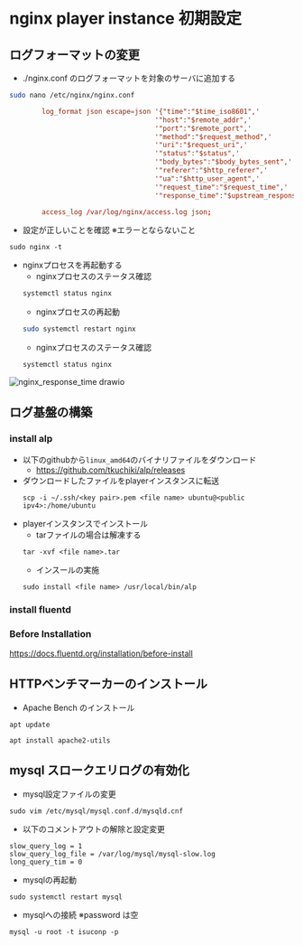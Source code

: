 # nginx player instance 初期設定

## ログフォーマットの変更

- ./nginx.conf のログフォーマットを対象のサーバに追加する
```bash
sudo nano /etc/nginx/nginx.conf
```

```nginx.conf
        log_format json escape=json '{"time":"$time_iso8601",'
                                    '"host":"$remote_addr",'
                                    '"port":"$remote_port",'
                                    '"method":"$request_method",'
                                    '"uri":"$request_uri",'
                                    '"status":"$status",'
                                    '"body_bytes":"$body_bytes_sent",'
                                    '"referer":"$http_referer",'
                                    '"ua":"$http_user_agent",'
                                    '"request_time":"$request_time",'
                                    '"response_time":"$upstream_response_time"}';

        access_log /var/log/nginx/access.log json;
```

- 設定が正しいことを確認 ※エラーとならないこと
```
sudo nginx -t
```

- nginxプロセスを再起動する
    - nginxプロセスのステータス確認
    ```bash
    systemctl status nginx
    ```
    - nginxプロセスの再起動
    ```bash
    sudo systemctl restart nginx
    ```
    - nginxプロセスのステータス確認
    ```bash
    systemctl status nginx
    ```

![nginx_response_time drawio](https://github.com/yootsuboo/ISCON_2024/assets/68502098/2d7e039d-79c0-4d4e-9e59-b62ed662c545)

## ログ基盤の構築

### install alp
- 以下のgithubから`linux_amd64`のバイナリファイルをダウンロード
    - https://github.com/tkuchiki/alp/releases
- ダウンロードしたファイルをplayerインスタンスに転送
    ```
    scp -i ~/.ssh/<key pair>.pem <file name> ubuntu@<public ipv4>:/home/ubuntu
    ```
- playerインスタンスでインストール
    - tarファイルの場合は解凍する
    ```
    tar -xvf <file name>.tar
    ```
    - インスールの実施
    ```
    sudo install <file name> /usr/local/bin/alp
    ```
### install fluentd

### Before Installation

https://docs.fluentd.org/installation/before-install

## HTTPベンチマーカーのインストール
- Apache Bench のインストール
```
apt update
```
```
apt install apache2-utils
```

## mysql スロークエリログの有効化
- mysql設定ファイルの変更
```
sudo vim /etc/mysql/mysql.conf.d/mysqld.cnf
```
- 以下のコメントアウトの解除と設定変更
```
slow_query_log = 1
slow_query_log_file = /var/log/mysql/mysql-slow.log
long_query_tim = 0
```
- mysqlの再起動
```
sudo systemctl restart mysql
```
- mysqlへの接続 ※password は空
```
mysql -u root -t isuconp -p
```

